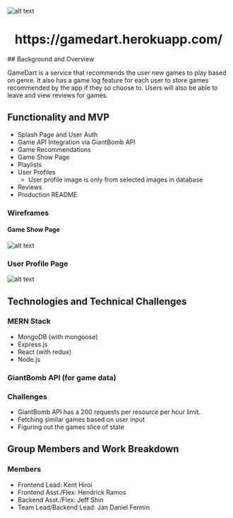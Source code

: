 ![alt text](https://i.imgur.com/kucktM9.png)
<h1 align="center">
  https://gamedart.herokuapp.com/
</h1>
## Background and Overview

GameDart is a service that recommends the user new games to play based on genre. It also has a game log feature for each user to store games recommended by the app if they so choose to. Users will also be able to leave and view reviews for games. 

## Functionality and MVP
- Splash Page and User Auth
- Game API Integration via GiantBomb API
- Game Recommendations
- Game Show Page
- Playlists
- User Profiles
  - User profile image is only from selected images in database
- Reviews
- Production README
### Wireframes
#### Game Show Page
![alt text](https://i.imgur.com/ekHVFuw.png)

### User Profile Page
![alt text](https://i.imgur.com/YYS1am4.png)



## Technologies and Technical Challenges
### MERN Stack
- MongoDB (with mongoose)
- Express.js
- React (with redux)
- Node.js
### GiantBomb API (for game data)
### Challenges
- GiantBomb API has a 200 requests per resource per hour limit.
- Fetching similar games based on user input
- Figuring out the games slice of state
## Group Members and Work Breakdown
### Members
- Frontend Lead: Kent Hiroi
- Frontend Asst./Flex: Hendrick Ramos
- Backend Asst./Flex: Jeff Shin
- Team Lead/Backend Lead: Jan Daniel Fermin




